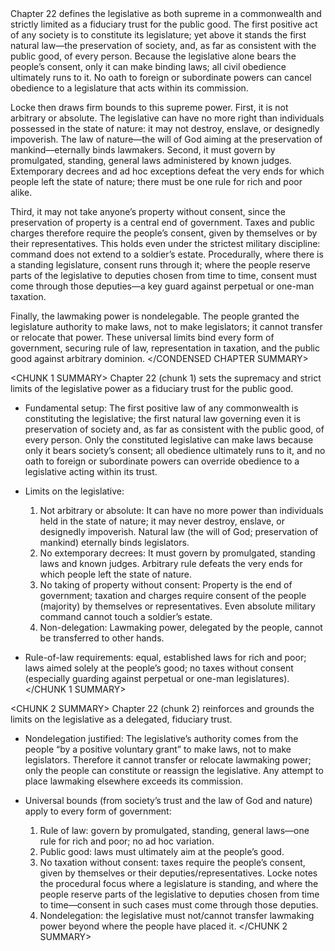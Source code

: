 <CONDENSED CHAPTER SUMMARY>
Chapter 22 defines the legislative as both supreme in a commonwealth and strictly limited as a fiduciary trust for the public good. The first positive act of any society is to constitute its legislature; yet above it stands the first natural law—the preservation of society, and, as far as consistent with the public good, of every person. Because the legislative alone bears the people’s consent, only it can make binding laws; all civil obedience ultimately runs to it. No oath to foreign or subordinate powers can cancel obedience to a legislature that acts within its commission.

Locke then draws firm bounds to this supreme power. First, it is not arbitrary or absolute. The legislative can have no more right than individuals possessed in the state of nature: it may not destroy, enslave, or designedly impoverish. The law of nature—the will of God aiming at the preservation of mankind—eternally binds lawmakers. Second, it must govern by promulgated, standing, general laws administered by known judges. Extemporary decrees and ad hoc exceptions defeat the very ends for which people left the state of nature; there must be one rule for rich and poor alike.

Third, it may not take anyone’s property without consent, since the preservation of property is a central end of government. Taxes and public charges therefore require the people’s consent, given by themselves or by their representatives. This holds even under the strictest military discipline: command does not extend to a soldier’s estate. Procedurally, where there is a standing legislature, consent runs through it; where the people reserve parts of the legislative to deputies chosen from time to time, consent must come through those deputies—a key guard against perpetual or one-man taxation.

Finally, the lawmaking power is nondelegable. The people granted the legislature authority to make laws, not to make legislators; it cannot transfer or relocate that power. These universal limits bind every form of government, securing rule of law, representation in taxation, and the public good against arbitrary dominion.
</CONDENSED CHAPTER SUMMARY>

<CHUNK 1 SUMMARY>
Chapter 22 (chunk 1) sets the supremacy and strict limits of the legislative power as a fiduciary trust for the public good.

- Fundamental setup: The first positive law of any commonwealth is constituting the legislative; the first natural law governing even it is preservation of society and, as far as consistent with the public good, of every person. Only the constituted legislative can make laws because only it bears society’s consent; all obedience ultimately runs to it, and no oath to foreign or subordinate powers can override obedience to a legislative acting within its trust.

- Limits on the legislative:
  1) Not arbitrary or absolute: It can have no more power than individuals held in the state of nature; it may never destroy, enslave, or designedly impoverish. Natural law (the will of God; preservation of mankind) eternally binds legislators.
  2) No extemporary decrees: It must govern by promulgated, standing laws and known judges. Arbitrary rule defeats the very ends for which people left the state of nature.
  3) No taking of property without consent: Property is the end of government; taxation and charges require consent of the people (majority) by themselves or representatives. Even absolute military command cannot touch a soldier’s estate.
  4) Non-delegation: Lawmaking power, delegated by the people, cannot be transferred to other hands.

- Rule-of-law requirements: equal, established laws for rich and poor; laws aimed solely at the people’s good; no taxes without consent (especially guarding against perpetual or one-man legislatures).
</CHUNK 1 SUMMARY>

<CHUNK 2 SUMMARY>
Chapter 22 (chunk 2) reinforces and grounds the limits on the legislative as a delegated, fiduciary trust.

- Nondelegation justified: The legislative’s authority comes from the people “by a positive voluntary grant” to make laws, not to make legislators. Therefore it cannot transfer or relocate lawmaking power; only the people can constitute or reassign the legislative. Any attempt to place lawmaking elsewhere exceeds its commission.

- Universal bounds (from society’s trust and the law of God and nature) apply to every form of government:
  1) Rule of law: govern by promulgated, standing, general laws—one rule for rich and poor; no ad hoc variation.
  2) Public good: laws must ultimately aim at the people’s good.
  3) No taxation without consent: taxes require the people’s consent, given by themselves or their deputies/representatives. Locke notes the procedural focus where a legislature is standing, and where the people reserve parts of the legislative to deputies chosen from time to time—consent in such cases must come through those deputies.
  4) Nondelegation: the legislative must not/cannot transfer lawmaking power beyond where the people have placed it.
</CHUNK 2 SUMMARY>